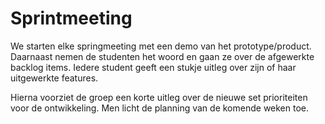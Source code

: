 # Sprintmeeting

We starten elke springmeeting met een demo van het prototype/product. Daarnaast
nemen de studenten het woord en gaan ze over de afgewerkte backlog items.
Iedere student geeft een stukje uitleg over zijn of haar uitgewerkte features.

Hierna voorziet de groep een korte uitleg over de nieuwe set prioriteiten voor
de ontwikkeling. Men licht de planning van de komende weken toe.

